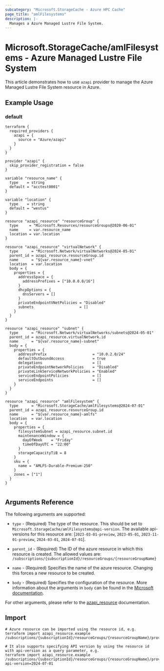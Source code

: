 ```yaml
---
subcategory: "Microsoft.StorageCache - Azure HPC Cache"
page_title: "amlFilesystems"
description: |-
  Manages a Azure Managed Lustre File System.
---
```


# Microsoft.StorageCache/amlFilesystems - Azure Managed Lustre File System

This article demonstrates how to use `azapi` provider to manage the Azure Managed Lustre File System resource in Azure.

## Example Usage

### default

```hcl
terraform {
  required_providers {
    azapi = {
      source = "Azure/azapi"
    }
  }
}

provider "azapi" {
  skip_provider_registration = false
}

variable "resource_name" {
  type    = string
  default = "acctest0001"
}

variable "location" {
  type    = string
  default = "westus"
}

resource "azapi_resource" "resourceGroup" {
  type     = "Microsoft.Resources/resourceGroups@2020-06-01"
  name     = var.resource_name
  location = var.location
}

resource "azapi_resource" "virtualNetwork" {
  type      = "Microsoft.Network/virtualNetworks@2024-05-01"
  parent_id = azapi_resource.resourceGroup.id
  name      = "${var.resource_name}-vnet"
  location  = var.location
  body = {
    properties = {
      addressSpace = {
        addressPrefixes = ["10.0.0.0/16"]
      }
      dhcpOptions = {
        dnsServers = []
      }
      privateEndpointVNetPolicies = "Disabled"
      subnets                     = []
    }
  }
}

resource "azapi_resource" "subnet" {
  type      = "Microsoft.Network/virtualNetworks/subnets@2024-05-01"
  parent_id = azapi_resource.virtualNetwork.id
  name      = "${var.resource_name}-subnet"
  body = {
    properties = {
      addressPrefix                     = "10.0.2.0/24"
      defaultOutboundAccess             = true
      delegations                       = []
      privateEndpointNetworkPolicies    = "Disabled"
      privateLinkServiceNetworkPolicies = "Enabled"
      serviceEndpointPolicies           = []
      serviceEndpoints                  = []
    }
  }
}

resource "azapi_resource" "amlFilesystem" {
  type      = "Microsoft.StorageCache/amlFilesystems@2024-07-01"
  parent_id = azapi_resource.resourceGroup.id
  name      = "${var.resource_name}-amlfs"
  location  = var.location
  body = {
    properties = {
      filesystemSubnet = azapi_resource.subnet.id
      maintenanceWindow = {
        dayOfWeek    = "Friday"
        timeOfDayUTC = "22:00"
      }
      storageCapacityTiB = 8
    }
    sku = {
      name = "AMLFS-Durable-Premium-250"
    }
    zones = ["1"]
  }
}


```



## Arguments Reference

The following arguments are supported:

* `type` - (Required) The type of the resource. This should be set to `Microsoft.StorageCache/amlFilesystems@api-version`. The available api-versions for this resource are: [`2023-03-01-preview`, `2023-05-01`, `2023-11-01-preview`, `2024-03-01`, `2024-07-01`].

* `parent_id` - (Required) The ID of the azure resource in which this resource is created. The allowed values are:  
  `/subscriptions/{subscriptionId}/resourceGroups/{resourceGroupName}`

* `name` - (Required) Specifies the name of the azure resource. Changing this forces a new resource to be created.

* `body` - (Required) Specifies the configuration of the resource. More information about the arguments in `body` can be found in the [Microsoft documentation](https://learn.microsoft.com/en-us/azure/templates/Microsoft.StorageCache/amlFilesystems?pivots=deployment-language-terraform).

For other arguments, please refer to the [azapi_resource](https://registry.terraform.io/providers/Azure/azapi/latest/docs/resources/resource) documentation.

## Import

 ```shell
 # Azure resource can be imported using the resource id, e.g.
 terraform import azapi_resource.example /subscriptions/{subscriptionId}/resourceGroups/{resourceGroupName}/providers/Microsoft.StorageCache/amlFilesystems/{resourceName}
 
 # It also supports specifying API version by using the resource id with api-version as a query parameter, e.g.
 terraform import azapi_resource.example /subscriptions/{subscriptionId}/resourceGroups/{resourceGroupName}/providers/Microsoft.StorageCache/amlFilesystems/{resourceName}?api-version=2024-07-01
 ```
